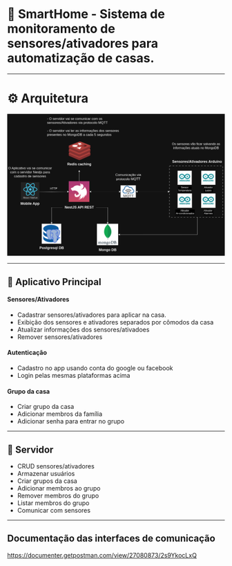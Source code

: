 # 📱 SmartHome - Sistema de monitoramento de sensores/ativadores para automatização de casas.

---

# ⚙️ Arquitetura

![Arquitetura](./architecture.drawio.png)

---

## 📱 Aplicativo Principal

#### Sensores/Ativadores

- Cadastrar sensores/ativadores para aplicar na casa.
- Exibição dos sensores e ativadores separados por cômodos da casa
- Atualizar informações dos sensores/ativadoes
- Remover sensores/ativadores

#### Autenticação

- Cadastro no app usando conta do google ou facebook
- Login pelas mesmas plataformas acima

#### Grupo da casa

- Criar grupo da casa
- Adicionar membros da família
- Adicionar senha para entrar no grupo

---

## 🔰 Servidor

- CRUD sensores/ativadores
- Armazenar usuários
- Criar grupos da casa
- Adicionar membros ao grupo
- Remover membros do grupo
- Listar membros do grupo
- Comunicar com sensores

---

## Documentação das interfaces de comunicação
https://documenter.getpostman.com/view/27080873/2s9YkocLxQ
